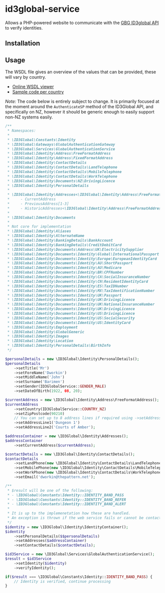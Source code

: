 # id3global-service
Allows a PHP-powered website to communicate with the [GBG ID3global API](http://www.gbgplc.com/uk/products/gbg-id3global/) to verify identities.

## Installation

## Usage
The WSDL file gives an overview of the values that can be provided, these will vary by country.
* [Online WSDL viewer](http://www.id3globalsupport.com/Website/content/Web-Service/WSDL%20Page/WSDL%20HTML/ID3%20Global%20WSDL-%20Live.xhtml)
* [Sample code per country](http://www.id3globalsupport.com/Website/Sample-Code.html)

*Note:* The code below is entirely subject to change. It is primarily focused at the moment around the `AuthenticateSP` method of the ID3Global API, and specifically on NZ, however it should be generic enough to easily support non-NZ systems easily.

```php
/**
 * Namespaces:
 *
 * \ID3Global\Constants\Identity
 * \ID3Global\Gateways\GlobalAuthenticationGateway
 * \ID3Global\Services\GlobalAuthenticationService
 * \ID3Global\Identity\Address\FreeFormatAddress
 * \ID3Global\Identity\Address\FixedFormatAddress
 * \ID3Global\Identity\ContactDetails
 * \ID3Global\Identity\ContactDetails\LandTelephone
 * \ID3Global\Identity\ContactDetails\MobileTelephone
 * \ID3Global\Identity\ContactDetails\WorkTelephone
 * \ID3Global\Identity\Documents\NZ\DrivingLicence
 * \ID3Global\Identity\PersonalDetails
 *
 * \ID3Global\Identity\Addresses<\ID3Global\Identity\Address\FreeFormatAddress, \ID3Global\Identity\Address\FixedFormatAddress>
 *     - CurrentAddress
 *     - PreviousAddress[1-3]
 *     - HistoricAddresses<\ID3Global\Identity\Address\FreeFormatAddress, \ID3Global\Identity\Address\FixedFormatAddress>
 *
 * \ID3Global\Identity\Documents
 *
 * Not core for implementation
 * \ID3Global\Identity\Aliases
 * \ID3Global\Identity\AlternateName
 * \ID3Global\Identity\BankingDetails\BankAccount
 * \ID3Global\Identity\BankingDetails\CreditDebitCard
 * \ID3Global\Identity\Documents\Address\UK\ElectricitySupplier
 * \ID3Global\Identity\Documents\Identity\Global\InternationalPassport
 * \ID3Global\Identity\Documents\Identity\Europe\EuropeanIdentityCard
 * \ID3Global\Identity\Documents\Identity\AU\ShortPassport
 * \ID3Global\Identity\Documents\Identity\AU\Medicare
 * \ID3Global\Identity\Documents\Identity\BR\CPFNumber
 * \ID3Global\Identity\Documents\Identity\CA\SocialInsuranceNumber
 * \ID3Global\Identity\Documents\Identity\CN\ResidentIdentityCard
 * \ID3Global\Identity\Documents\Identity\ES\TaxIDNumber
 * \ID3Global\Identity\Documents\Identity\MX\TaxIdentificationNumber
 * \ID3Global\Identity\Documents\Identity\UK\Passport
 * \ID3Global\Identity\Documents\Identity\UK\DrivingLicence
 * \ID3Global\Identity\Documents\Identity\UK\NationalInsuranceNumber
 * \ID3Global\Identity\Documents\Identity\UK\DrivingLicence
 * \ID3Global\Identity\Documents\Identity\US\DrivingLicence
 * \ID3Global\Identity\Documents\Identity\US\SocialSecurity
 * \ID3Global\Identity\Documents\Identity\US\IdentityCard
 * \ID3Global\Identity\Employment
 * \ID3Global\Identity\GlobalGeneric
 * \ID3Global\Identity\Images
 * \ID3Global\Identity\Location
 * \ID3Global\Identity\PersonalDetails\BirthInfo
 */

$personalDetails = new \ID3Global\Identity\PersonalDetails();
$personalDetails
    ->setTitle('Mr')
    ->setForeName('Dworkin')
    ->setMiddleName('John')
    ->setSurname('Barimen')
    ->setGender(ID3GlobalService::GENDER_MALE)
    ->setDateOfBirth(1922, 08, 20);

$currentAddress = new \ID3Global\Identity\Address\FreeFormatAddress();
$currentAddress
    ->setCountry(ID3GlobalService::COUNTRY_NZ)
    ->setZipPostcode(90210)
    // You can set up to 8 address lines if required using ->setAddressLine3(), ->setAddressLine8() etc.
    ->setAddressLine1('Dungeon 1')
    ->setAddressLine2('Courts of Amber');

$addressContainer = new \ID3Global\Identity\Addresses();
$addressContainer
    ->setCurrentAddress($currentAddress);

$contactDetails = new \ID3Global\Identity\ContactDetails();
$contactDetails
    ->setLandPhone(new \ID3Global\Identity\ContactDetails\LandTelephone(1234567890, false))
    ->setMobilePhone(new \ID3Global\Identity\ContactDetails\MobileTelephone(1234567890))
    ->setWorkPhone(new \ID3Global\Identity\ContactDetails\WorkTelephone(1234567890))
    ->setEmail('dworkin@thepattern.net');

/**
 * $result will be one of the following:
 * - \ID3Global\Constants\Identity::IDENTITY_BAND_PASS
 * - \ID3Global\Constants\Identity::IDENTITY_BAND_REFER
 * - \ID3Global\Constants\Identity::IDENTITY_BAND_ALERT
 *
 * It is up to the implemenetation how these are handled.
 * An exception is thrown if the web service fails or cannot be contacted.
 */
$identity = new \ID3Global\Identity\IdentityContainer();
$identity
    ->setPersonalDetails($$personalDetails)
    ->setAddresses($addressContainer)
    ->setContactDetails($contactDetails);

$id3Service = new \ID3Global\Services\GlobalAuthenticationService();
$result = $id3Service
    ->setIdentity($identity)
    ->verifyIdentity();

if($result === \ID3Global\Constants\Identity::IDENTITY_BAND_PASS) {
    // Identity is verified, continue processing
}
```
